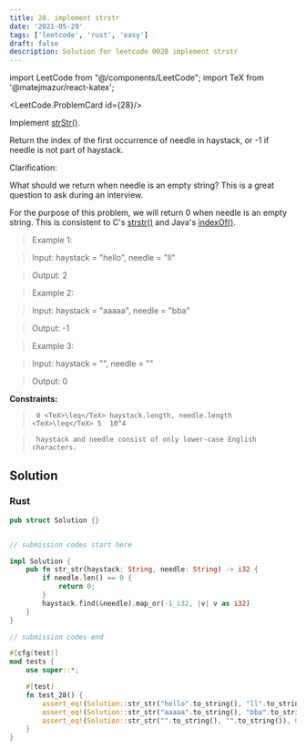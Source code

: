 ```yaml
---
title: 28. implement strstr
date: '2021-05-29'
tags: ['leetcode', 'rust', 'easy']
draft: false
description: Solution for leetcode 0028 implement strstr
---
```

import LeetCode from "@/components/LeetCode";
import TeX from '@matejmazur/react-katex';

<LeetCode.ProblemCard id={28}/>
 

  Implement [strStr()](http://www.cplusplus.com/reference/cstring/strstr/).

  Return the index of the first occurrence of needle in haystack, or -1 if needle is not part of haystack.

  Clarification:

  What should we return when needle is an empty string? This is a great question to ask during an interview.

  For the purpose of this problem, we will return 0 when needle is an empty string. This is consistent to C's [strstr()](http://www.cplusplus.com/reference/cstring/strstr/) and Java's [indexOf()](https://docs.oracle.com/javase/7/docs/api/java/lang/String.html#indexOf(java.lang.String)).

   

 >   Example 1:

 >   Input: haystack <TeX>=</TeX> "hello", needle <TeX>=</TeX> "ll"

 >   Output: 2

 >   Example 2:

 >   Input: haystack <TeX>=</TeX> "aaaaa", needle <TeX>=</TeX> "bba"

 >   Output: -1

 >   Example 3:

 >   Input: haystack <TeX>=</TeX> "", needle <TeX>=</TeX> ""

 >   Output: 0

   

  **Constraints:**

  

 >   	0 <TeX>\leq</TeX> haystack.length, needle.length <TeX>\leq</TeX> 5  10^4

 >   	haystack and needle consist of only lower-case English characters.


## Solution
### Rust
```rust
pub struct Solution {}


// submission codes start here

impl Solution {
    pub fn str_str(haystack: String, needle: String) -> i32 {
        if needle.len() == 0 {
            return 0;
        }
        haystack.find(&needle).map_or(-1_i32, |v| v as i32)
    }
}

// submission codes end

#[cfg(test)]
mod tests {
    use super::*;

    #[test]
    fn test_28() {
        assert_eq!(Solution::str_str("hello".to_string(), "ll".to_string()), 2);
        assert_eq!(Solution::str_str("aaaaa".to_string(), "bba".to_string()), -1);
        assert_eq!(Solution::str_str("".to_string(), "".to_string()), 0);
    }
}

```
